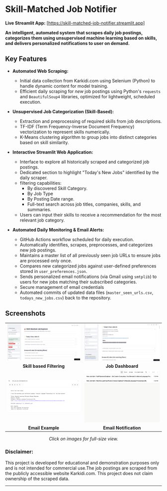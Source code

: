# Skill-Matched Job Notifier 

**Live Streamlit App:** [https://skill-matched-job-notifier.streamlit.app]

**An intelligent, automated system that scrapes daily job postings, categorizes them using unsupervised machine learning based on skills, and delivers personalized notifications to user on demand.**

## Key Features
* **Automated Web Scraping:**
    * Initial data collection from Karkidi.com using Selenium (Python) to handle dynamic content for model training.
    * Efficient daily scraping for *new* job postings using Python's `requests` and `BeautifulSoup4` libraries, optimized for lightweight, scheduled execution.
* **Unsupervised Job Categorization (Skill-Based):**
    * Extraction and preprocessing of required skills from job descriptions.
    * TF-IDF (Term Frequency-Inverse Document Frequency) vectorization to represent skills numerically.
    * K-Means clustering algorithm to group jobs into distinct categories based on skill similarity.

* **Interactive Streamlit Web Application:**
    * Interface to explore all historically scraped and categorized job postings.
    * Dedicated section to highlight "Today's New Jobs" identified by the daily scraper.
    * filtering capabilities:
        * By discovered Skill Category.
        * By Job Type 
        * By Posting Date range.
        * Full-text search across job titles, companies, skills, and summaries.
    * Users can input their skills to receive a recommendation for the most relevant job category.
* **Automated Daily Monitoring & Email Alerts:**
    * GitHub Actions workflow scheduled for daily execution.
    * Automatically identifies, scrapes, preprocesses, and categorizes new job postings.
    * Maintains a master list of all previously seen job URLs to ensure jobs are processed only once.
    * Compares new categorized jobs against user-defined preferences stored in `user_preferences.json`.
    * Sends personalized email notifications (via Gmail using `smtplib`) to users for new jobs matching their subscribed categories.
    * Secure management of email credentials 
    * Automated commits of updated data files (`master_seen_urls.csv`, `todays_new_jobs.csv`) back to the repository.

## Screenshots

<table>
  <tr>
    <td><img src="assets/screenshots/1.png" width="350"/></td>
    <td><img src="assets/screenshots/2.png" width="350"/></td>
  </tr>
  <tr>
    <td align="center"><b>Skill based Filtering</b></td>
    <td align="center"><b>Job Dashboard</b></td>
  </tr>
  <tr>
    <td><img src="assets/screenshots/3.png" width="350"/></td>
    <td><img src="assets/screenshots/4.png" width="350"/></td>
  </tr>
  <tr>
    <td align="center"><b>Email Example</b></td>
    <td align="center"><b>Email Notification</b></td>
  </tr>
</table>
<p align="center"><i>Click on images for full-size view.</i></p>

### Disclaimer:
 This project is developed for educational and demonstration purposes only and is not intended for commercial use.The job postings are scraped from the publicly accessible website Karkidi.com. This project does not claim ownership of the scraped data.

---
